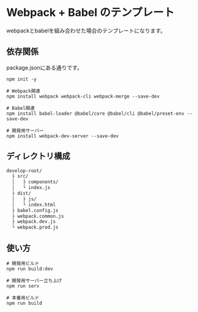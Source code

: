 # Webpack + Babel のテンプレート

webpackとbabelを組み合わせた場合のテンプレートになります。

## 依存関係

package.jsonにある通りです。

```terminal
npm init -y

# Webpack関連
npm install webpack webpack-cli webpack-merge --save-dev

# Babel関連
npm install babel-loader @babel/core @babel/cli @babel/preset-env --save-dev

# 開発用サーバー
npm install webpack-dev-server --save-dev
```

## ディレクトリ構成

```txt
develop-root/
  ├ src/
  │   ├ components/
  │   └ index.js 
  ├ dist/
  │   ├ js/
  │   └ index.html
  ├ babel.config.js
  ├ webpack.common.js
  ├ webpack.dev.js
  └ webpack.prod.js
```

## 使い方

```terminal
# 開発用ビルド
npm run build:dev

# 開発用サーバー立ち上げ
npm run serv

# 本番用ビルド
npm run build
```
